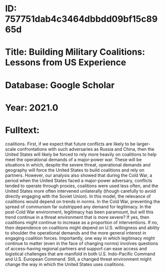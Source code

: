 # ID: 757751dab4c3464dbbdd09bf15c8965d
# Title: Building Military Coalitions: Lessons from US Experience
# Database: Google Scholar
# Year: 2021.0
# Fulltext:
coalitions.
First, if we expect that future conflicts are likely to be larger-scale confrontations with such adversaries as Russia and China, then the United States will likely be forced to rely more heavily on coalitions to help meet the operational demands of a major-power war.
These will be situations in which, despite the severe threat, operational demands and geography will force the United States to build coalitions and rely on partners.
However, our analysis also showed that during the Cold War, a period when the United States faced a major-power adversary, conflicts tended to operate through proxies, coalitions were used less often, and the United States more often intervened unilaterally (though carefully to avoid directly engaging with the Soviet Union).
In this model, the relevance of coalitions would depend on trends in norms.
In the Cold War, preventing the spread of communism far outstripped any demand for legitimacy.
In the post-Cold War environment, legitimacy has been paramount, but will this trend continue in a threat environment that is more severe?
If yes, then coalitions might continue to increase as a proportion of interventions.
If no, then dependence on coalitions might depend on U.S. willingness and ability to shoulder the operational demands and the more general interest in engaging coalition forces.
Importantly, one way in which legitimacy might continue to matter (even in the face of changing norms) involves questions of access-having regional partners and support can ease access and logistical challenges that are manifold in both U.S. Indo-Pacific Command and U.S. European Command.
Still, a changed threat environment might change the way in which the United States uses coalitions.
